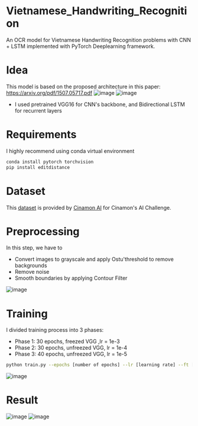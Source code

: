 # Vietnamese_Handwriting_Recognition

An OCR model for Vietnamese Handwriting Recognition problems with CNN + LSTM implemented with PyTorch Deeplearning framework.

# Idea 
This model is based on the proposed architecture in this paper: https://arxiv.org/pdf/1507.05717.pdf
![image](https://user-images.githubusercontent.com/71833423/163555209-b24ae54c-02d6-4c95-9eb1-de583aa77db8.png)
![image](https://user-images.githubusercontent.com/71833423/163555293-807c8e6d-2af7-45fd-8b77-9e8612c8e6d7.png)
- I used pretrained VGG16 for CNN's backbone, and Bidirectional LSTM for recurrent layers


# Requirements
I highly recommend using conda virtual environment
```bash
conda install pytorch torchvision
pip install editdistance
```
# Dataset
This [dataset](https://drive.google.com/drive/folders/1Qa2YA6w6V5MaNV-qxqhsHHoYFRK5JB39) is provided by [Cinamon AI](https://cinnamon.is/vi/) for Cinamon's AI Challenge.

# Preprocessing
In this step, we have to 
- Convert images to grayscale and apply Ostu'threshold to remove backgrounds
- Remove noise
- Smooth boundaries by applying Contour Filter

![image](https://user-images.githubusercontent.com/71833423/163554719-ba48adbc-9d71-4eb7-8e20-239565c84089.png)

# Training 
I divided training process into 3 phases:
- Phase 1: 30 epochs, freezed VGG ,lr = 1e-3
- Phase 2: 30 epochs, unfreezed VGG, lr = 1e-4
- Phase 3: 40 epochs, unfreezed VGG, lr = 1e-5
```bash
python train.py --epochs [number of epochs] --lr [learning rate] --ft [finetune status(True or False)] --mode ['beam' or 'greedy']
```
![image](https://user-images.githubusercontent.com/71833423/163555701-29d56de7-be85-4f22-a8f3-609137a59af7.png)

# Result
	
![image](https://user-images.githubusercontent.com/71833423/162364408-ef9347e9-1239-4f52-8a72-ae38d707dac9.png)
![image](https://user-images.githubusercontent.com/71833423/162364495-916d8b5e-a57e-439c-8ca4-e10d95d43a16.png)


